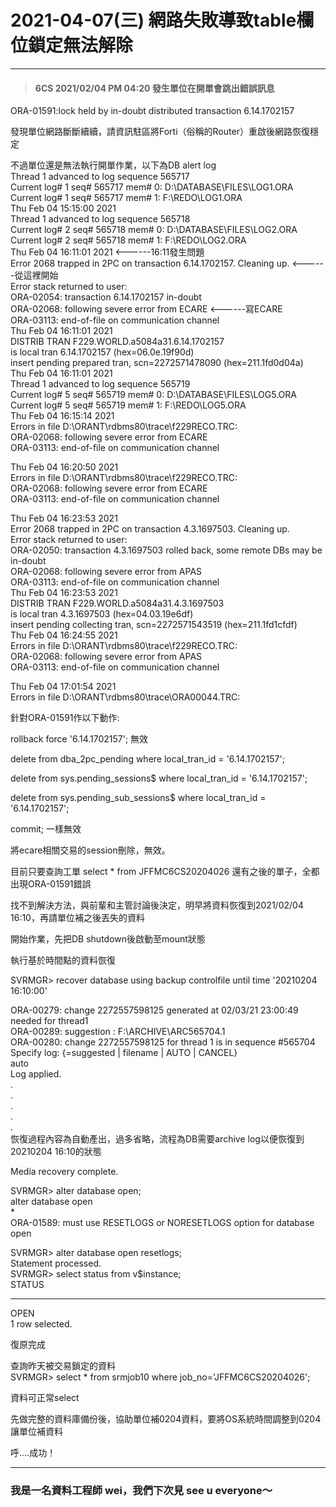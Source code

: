 # 2021-04-07(三) 網路失敗導致table欄位鎖定無法解除   
   
-----   
> #### 6CS 2021/02/04 PM 04:20 發生單位在開單會跳出錯誤訊息   
   
ORA-01591:lock held by in-doubt distributed transaction 6.14.1702157   
   
發現單位網路斷斷續續，請資訊駐區將Forti（俗稱的Router）重啟後網路恢復穩定   
   
不過單位還是無法執行開單作業，以下為DB alert log   
Thread 1 advanced to log sequence 565717   
  Current log# 1 seq# 565717 mem# 0: D:\DATABASE\FILES\LOG1.ORA   
  Current log# 1 seq# 565717 mem# 1: F:\REDO\LOG1.ORA   
Thu Feb 04 15:15:00 2021   
Thread 1 advanced to log sequence 565718   
  Current log# 2 seq# 565718 mem# 0: D:\DATABASE\FILES\LOG2.ORA   
  Current log# 2 seq# 565718 mem# 1: F:\REDO\LOG2.ORA   
Thu Feb 04 16:11:01 2021                                               <------16:11發生問題   
Error 2068 trapped in 2PC on transaction 6.14.1702157. Cleaning up.    <------從這裡開始   
Error stack returned to user:   
ORA-02054: transaction 6.14.1702157 in-doubt   
ORA-02068: following severe error from ECARE                          <------寫ECARE   
ORA-03113: end-of-file on communication channel   
Thu Feb 04 16:11:01 2021   
DISTRIB TRAN F229.WORLD.a5084a31.6.14.1702157   
  is local tran 6.14.1702157 (hex=06.0e.19f90d)   
  insert pending prepared tran, scn=2272571478090 (hex=211.1fd0d04a)   
Thu Feb 04 16:11:01 2021   
Thread 1 advanced to log sequence 565719   
  Current log# 5 seq# 565719 mem# 0: D:\DATABASE\FILES\LOG5.ORA   
  Current log# 5 seq# 565719 mem# 1: F:\REDO\LOG5.ORA   
Thu Feb 04 16:15:14 2021   
Errors in file D:\ORANT\rdbms80\trace\f229RECO.TRC:   
ORA-02068: following severe error from ECARE   
ORA-03113: end-of-file on communication channel   
   
Thu Feb 04 16:20:50 2021   
Errors in file D:\ORANT\rdbms80\trace\f229RECO.TRC:   
ORA-02068: following severe error from ECARE   
ORA-03113: end-of-file on communication channel   
   
Thu Feb 04 16:23:53 2021   
Error 2068 trapped in 2PC on transaction 4.3.1697503. Cleaning up.   
Error stack returned to user:   
ORA-02050: transaction 4.3.1697503 rolled back, some remote DBs may be in-doubt   
ORA-02068: following severe error from APAS   
ORA-03113: end-of-file on communication channel   
Thu Feb 04 16:23:53 2021   
DISTRIB TRAN F229.WORLD.a5084a31.4.3.1697503   
  is local tran 4.3.1697503 (hex=04.03.19e6df)   
  insert pending collecting tran, scn=2272571543519 (hex=211.1fd1cfdf)   
Thu Feb 04 16:24:55 2021   
Errors in file D:\ORANT\rdbms80\trace\f229RECO.TRC:   
ORA-02068: following severe error from APAS   
ORA-03113: end-of-file on communication channel   
   
Thu Feb 04 17:01:54 2021   
Errors in file D:\ORANT\rdbms80\trace\ORA00044.TRC:   
   
針對ORA-01591作以下動作:   
   
rollback force '6.14.1702157'; 無效   
   
delete from dba_2pc_pending where local_tran_id = '6.14.1702157';   
   
delete from sys.pending_sessions$ where local_tran_id = '6.14.1702157';   
  
delete from sys.pending_sub_sessions$ where local_tran_id = '6.14.1702157';   
   
commit;   一樣無效   
   
將ecare相關交易的session刪除，無效。   
   
目前只要查詢工單 select * from  JFFMC6CS20204026 還有之後的單子，全都出現ORA-01591錯誤   
   
找不到解決方法，與前輩和主管討論後決定，明早將資料恢復到2021/02/04 16:10，再請單位補之後丟失的資料   
   
開始作業，先把DB shutdown後啟動至mount狀態   
   
執行基於時間點的資料恢復   
   
SVRMGR> recover database using backup controlfile until time '20210204 16:10:00'   
   
ORA-00279: change 2272557598125 generated at 02/03/21 23:00:49 needed for thread1   
ORA-00289: suggestion : F:\ARCHIVE\ARC565704.1   
ORA-00280: change 2272557598125 for thread 1 is in sequence #565704   
Specify log: {<RET>=suggested | filename | AUTO | CANCEL}   
auto   
Log applied.   
.   
.   
.   
.   
.   
恢復過程內容為自動產出，過多省略，流程為DB需要archive log以便恢復到20210204 16:10的狀態   
   
Media recovery complete.   
   
SVRMGR> alter database open;   
alter database open   
*   
ORA-01589: must use RESETLOGS or NORESETLOGS option for database open   
   
SVRMGR> alter database open resetlogs;   
Statement processed.   
SVRMGR> select status from v$instance;   
STATUS   
-- -- --   
OPEN   
1 row selected.   
   
復原完成   
   
查詢昨天被交易鎖定的資料   
SVRMGR> select * from srmjob10 where job_no='JFFMC6CS20204026';   
   
資料可正常select   
   
先做完整的資料庫備份後，協助單位補0204資料，要將OS系統時間調整到0204讓單位補資料   
   
呼....成功！   
   
-----
   
### 我是一名資料工程師 wei，我們下次見 see u everyone～
